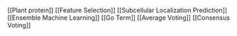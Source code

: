 [[Plant protein]]
[[Feature Selection]]
[[Subcellular Localization Prediction]]
[[Ensemble Machine Learning]]
[[Go Term]]
[[Average Voting]]
[[Consensus Voting]]
